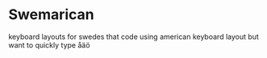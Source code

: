 # Swemarican
keyboard layouts for swedes that code using american keyboard layout but want to quickly type åäö
